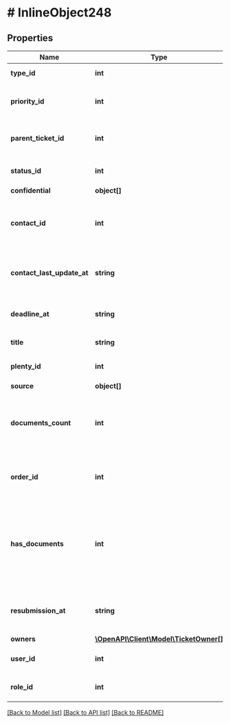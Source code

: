 # # InlineObject248

## Properties

Name | Type | Description | Notes
------------ | ------------- | ------------- | -------------
**type_id** | **int** | The type ID of the ticket | 
**priority_id** | **int** | The priority ID of the ticket optional | [optional] 
**parent_ticket_id** | **int** | The ID of the parent ticket optional | [optional] 
**status_id** | **int** | The status ID of the ticket | 
**confidential** | **object[]** |  | [optional] 
**contact_id** | **int** | The ID of the contact that is linked with the ticket optional | [optional] 
**contact_last_update_at** | **string** | The time the contact was last updated optional | [optional] 
**deadline_at** | **string** | The date of the ticket deadline optional | [optional] 
**title** | **string** | The title of the ticket | 
**plenty_id** | **int** | The ID of the client (store) | 
**source** | **object[]** |  | 
**documents_count** | **int** | The number of documents that are attached to the ticket optional | [optional] 
**order_id** | **int** | The ID of the order linked with the ticket optional | [optional] 
**has_documents** | **int** | Displays 1 if the ticket has one or more documents. Displays 0 if the ticket has no document. optional | [optional] 
**resubmission_at** | **string** | The date the ticket should be resubmitted optional | [optional] 
**owners** | [**\OpenAPI\Client\Model\TicketOwner[]**](TicketOwner.md) |  | 
**user_id** | **int** | The user ID of the owner | 
**role_id** | **int** | The role ID of the owner | 

[[Back to Model list]](../../README.md#documentation-for-models) [[Back to API list]](../../README.md#documentation-for-api-endpoints) [[Back to README]](../../README.md)


